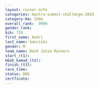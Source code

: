 ```yaml
---
layout: runner-info 
categories: mantra-summit-challenge-2019 
category-km: 15km 
overall_rank:  9999
gender_rank: 
bib: 719
first_name: Andri
last_name: Sanriski
gender: M
team_name: Bank Jatim Runners
start_(t1): 
mbah_kamad_(t2): 
finish_(t3): 
race_time: 
status: DNS
certficate: 
---
```

